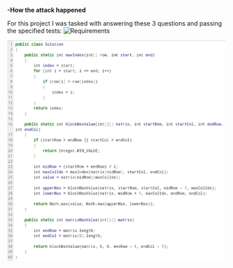 **-How the attack happened**  

For this project I was tasked with answering these 3 questions and passing the specified tests:
![Requirements](images/Requirements.png)

![Solution](images/Solution_code.jpg)
